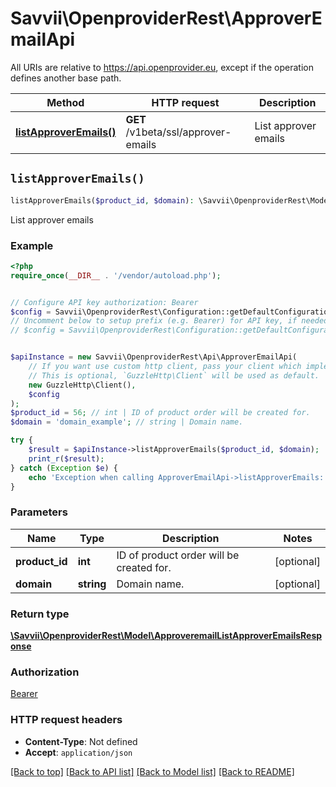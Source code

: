 # Savvii\OpenproviderRest\ApproverEmailApi

All URIs are relative to https://api.openprovider.eu, except if the operation defines another base path.

| Method | HTTP request | Description |
| ------------- | ------------- | ------------- |
| [**listApproverEmails()**](ApproverEmailApi.md#listApproverEmails) | **GET** /v1beta/ssl/approver-emails | List approver emails |


## `listApproverEmails()`

```php
listApproverEmails($product_id, $domain): \Savvii\OpenproviderRest\Model\ApproveremailListApproverEmailsResponse
```

List approver emails

### Example

```php
<?php
require_once(__DIR__ . '/vendor/autoload.php');


// Configure API key authorization: Bearer
$config = Savvii\OpenproviderRest\Configuration::getDefaultConfiguration()->setApiKey('Authorization', 'YOUR_API_KEY');
// Uncomment below to setup prefix (e.g. Bearer) for API key, if needed
// $config = Savvii\OpenproviderRest\Configuration::getDefaultConfiguration()->setApiKeyPrefix('Authorization', 'Bearer');


$apiInstance = new Savvii\OpenproviderRest\Api\ApproverEmailApi(
    // If you want use custom http client, pass your client which implements `GuzzleHttp\ClientInterface`.
    // This is optional, `GuzzleHttp\Client` will be used as default.
    new GuzzleHttp\Client(),
    $config
);
$product_id = 56; // int | ID of product order will be created for.
$domain = 'domain_example'; // string | Domain name.

try {
    $result = $apiInstance->listApproverEmails($product_id, $domain);
    print_r($result);
} catch (Exception $e) {
    echo 'Exception when calling ApproverEmailApi->listApproverEmails: ', $e->getMessage(), PHP_EOL;
}
```

### Parameters

| Name | Type | Description  | Notes |
| ------------- | ------------- | ------------- | ------------- |
| **product_id** | **int**| ID of product order will be created for. | [optional] |
| **domain** | **string**| Domain name. | [optional] |

### Return type

[**\Savvii\OpenproviderRest\Model\ApproveremailListApproverEmailsResponse**](../Model/ApproveremailListApproverEmailsResponse.md)

### Authorization

[Bearer](../../README.md#Bearer)

### HTTP request headers

- **Content-Type**: Not defined
- **Accept**: `application/json`

[[Back to top]](#) [[Back to API list]](../../README.md#endpoints)
[[Back to Model list]](../../README.md#models)
[[Back to README]](../../README.md)

